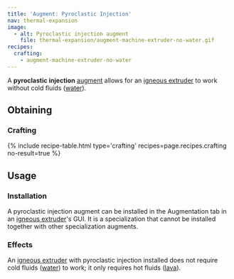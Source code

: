 ```yaml
---
title: 'Augment: Pyroclastic Injection'
nav: thermal-expansion
image:
  - alt: Pyroclastic injection augment
    file: thermal-expansion/augment-machine-extruder-no-water.gif
recipes:
  crafting:
    - augment-machine-extruder-no-water
---
```


A **pyroclastic injection** [augment](/docs/augments/) allows for an [igneous
extruder](/docs/igneous-extruder/) to work without cold fluids
([water](https://minecraft.gamepedia.com/Water)).


Obtaining
---------

### Crafting
{% include recipe-table.html type='crafting' recipes=page.recipes.crafting no-result=true %}


Usage
-----

### Installation
A pyroclastic injection augment can be installed in the Augmentation tab in an
[igneous extruder](/docs/igneous-extruder/)'s GUI. It is a specialization that
cannot be installed together with other specialization augments.

### Effects
An [igneous extruder](/docs/igneous-extruder/) with pyroclastic injection
installed does not require cold fluids
([water](https://minecraft.gamepedia.com/Water)) to work; it only requires hot
fluids ([lava](https://minecraft.gamepedia.com/Lava)).
